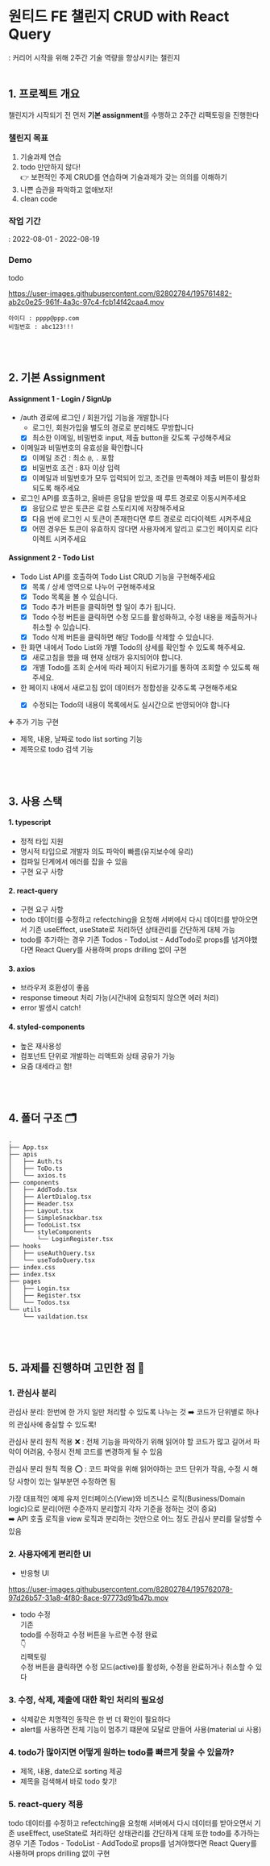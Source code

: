 # 원티드 FE 챌린지 CRUD with React Query
: 커리어 시작을 위해 2주간 기술 역량을 향상시키는 챌린지
<br><br>

## 1. 프로젝트 개요
챌린지가 시작되기 전 먼저 **기본 assignment**를 수행하고 2주간 리팩토링을 진행한다

### 챌린지 목표
1. 기술과제 연습
2. todo 만만하지 않다! <br>
👉 보편적인 주제 CRUD를 연습하며 기술과제가 갖는 의의를 이해하기 
3. 나쁜 습관을 파악하고 없애보자!
4. clean code


### 작업 기간
: 2022-08-01 - 2022-08-19

 
### Demo
todo

https://user-images.githubusercontent.com/82802784/195761482-ab2c0e25-961f-4a3c-97c4-fcb14f42caa4.mov


```
아이디 : pppp@ppp.com
비밀번호 : abc123!!!
```

<br><br>

## 2. 기본 Assignment
#### Assignment 1 - Login / SignUp
- /auth 경로에 로그인 / 회원가입 기능을 개발합니다
  - 로그인, 회원가입을 별도의 경로로 분리해도 무방합니다
  - [x] 최소한 이메일, 비밀번호 input, 제출 button을 갖도록 구성해주세요
- 이메일과 비밀번호의 유효성을 확인합니다
  - [x] 이메일 조건 : 최소 `@`, `.` 포함
  - [x] 비밀번호 조건 : 8자 이상 입력
  - [x] 이메일과 비밀번호가 모두 입력되어 있고, 조건을 만족해야 제출 버튼이 활성화 되도록 해주세요
- 로그인 API를 호출하고, 올바른 응답을 받았을 때 루트 경로로 이동시켜주세요
  - [x] 응답으로 받은 토큰은 로컬 스토리지에 저장해주세요
  - [x] 다음 번에 로그인 시 토큰이 존재한다면 루트 경로로 리다이렉트 시켜주세요
  - [x] 어떤 경우든 토큰이 유효하지 않다면 사용자에게 알리고 로그인 페이지로 리다이렉트 시켜주세요
 
 #### Assignment 2 - Todo List
- Todo List API를 호출하여 Todo List CRUD 기능을 구현해주세요
  - [x] 목록 / 상세 영역으로 나누어 구현해주세요
  - [x] Todo 목록을 볼 수 있습니다.
  - [x] Todo 추가 버튼을 클릭하면 할 일이 추가 됩니다.
  - [x] Todo 수정 버튼을 클릭하면 수정 모드를 활성화하고, 수정 내용을 제출하거나 취소할 수 있습니다.
  - [x] Todo 삭제 버튼을 클릭하면 해당 Todo를 삭제할 수 있습니다.
- 한 화면 내에서 Todo List와 개별 Todo의 상세를 확인할 수 있도록 해주세요.
  - [x] 새로고침을 했을 때 현재 상태가 유지되어야 합니다.
  - [x] 개별 Todo를 조회 순서에 따라 페이지 뒤로가기를 통하여 조회할 수 있도록 해주세요.
- 한 페이지 내에서 새로고침 없이 데이터가 정합성을 갖추도록 구현해주세요
  - [x] 수정되는 Todo의 내용이 목록에서도 실시간으로 반영되어야 합니다


➕ 추가 기능 구현
- 제목, 내용, 날짜로 todo list sorting 기능
- 제목으로 todo 검색 기능

<br><br>

## 3. 사용 스택
#### 1. typescript
- 정적 타입 지원
- 명시적 타입으로 개발자 의도 파악이 빠름(유지보수에 유리)
- 컴파일 단계에서 에러를 잡을 수 있음
- 구현 요구 사항

#### 2. react-query
- 구현 요구 사항
- todo 데이터를 수정하고 refectching을 요청해 서버에서 다시 데이터를 받아오면서 기존 useEffect, useState로 처리하던 상태관리를 간단하게 대체 가능
- todo를 추가하는 경우 기존 Todos - TodoList - AddTodo로 props를 넘겨야했다면 React Query를 사용하며 props drilling 없이 구현 

#### 3. axios
- 브라우저 호환성이 좋음
- response timeout 처리 가능(시간내에 요청되지 않으면 에러 처리)
- error 발생시 catch!


#### 4. styled-components
- 높은 재사용성
- 컴포넌트 단위로 개발하는 리액트와 상태 공유가 가능
- 요즘 대세라고 함!


<br><br>

## 4. 폴더 구조 🗂 
```
.
├── App.tsx
├── apis
│   ├── Auth.ts
│   ├── ToDo.ts
│   └── axios.ts
├── components
│   ├── AddTodo.tsx
│   ├── AlertDialog.tsx
│   ├── Header.tsx
│   ├── Layout.tsx
│   ├── SimpleSnackbar.tsx
│   ├── TodoList.tsx
│   └── styleComponents
│       └── LoginRegister.tsx
├── hooks
│   ├── useAuthQuery.tsx
│   └── useTodoQuery.tsx
├── index.css
├── index.tsx
├── pages
│   ├── Login.tsx
│   ├── Register.tsx
│   └── Todos.tsx
└── utils
    └── vaildation.tsx
```

<br><br>

## 5. 과제를 진행하며 고민한 점 🤔
### 1. 관심사 분리 
관심사 분리: 한번에 한 가지 일만 처리할 수 있도록 나누는 것 ➡️ 코드가 단위별로 하나의 관심사에 충실할 수 있도록!


관심사 분리 원칙 적용 ❌
: 전체 기능을 파악하기 위해 읽어야 할 코드가 많고 길어서 파악이 어려움, 수정시 전체 코드를 변경하게 될 수 있음

관심사 분리 원칙 적용 ⭕️
: 코드 파악을 위해 읽어야하는 코드 단위가 작음, 수정 시 해당 사항이 있는 일부분먼 수정하면 됨


가장 대표적인 예제
유저 인터페이스(View)와 비즈니스 로직(Business/Domain logic)으로 분리(어떤 수준까지 분리할지 각자 기준을 정하는 것이 중요) <br>
➡️ API 호출 로직을 view 로직과 분리하는 것만으로 어느 정도 관심사 분리를 달성할 수 있음

### 2. 사용자에게 편리한 UI
- 반응형 UI

https://user-images.githubusercontent.com/82802784/195762078-97d26b57-31a8-4f80-8ace-97773d91b47b.mov

- todo 수정 <br>
기존 <br>
todo를 수정하고 수정 버튼을 누르면 수정 완료 <br>
👇 <br>
리팩토링 <br>
수정 버튼을 클릭하면 수정 모드(active)를 활성화, 수정을 완료하거나 취소할 수 있다

### 3. 수정, 삭제, 제출에 대한 확인 처리의 필요성
- 삭제같은 치명적인 동작은 한 번 더 확인이 필요하다
- alert를 사용하면 전체 기능이 멈추기 떄문에 모달로 만들어 사용(material ui 사용)


### 4. todo가 많아지면 어떻게 원하는 todo를 빠르게 찾을 수 있을까?
- 제목, 내용, date으로 sorting 제공
- 제목을 검색해서 바로 todo 찾기!

### 5. react-query 적용
todo 데이터를 수정하고 refectching을 요청해 서버에서 다시 데이터를 받아오면서 기존 useEffect, useState로 처리하던 상태관리를 간단하게 대체 
또한 todo를 추가하는 경우 기존 Todos - TodoList - AddTodo로 props를 넘겨야했다면 React Query를 사용하며 props drilling 없이 구현 





